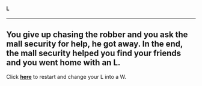 #### **L**  
---
You give up chasing the robber and you ask the mall security for help, he got away. In the end, the mall security helped you find your friends and you went home with an L.  
---
Click **[here](../begin.md)** to restart and change your L into a W.
